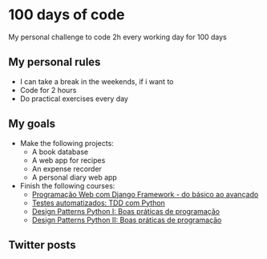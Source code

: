 # 100 days of code
My personal challenge to code 2h every working day for 100 days

## My personal rules
 - I can take a break in the weekends, if i want to
 - Code for 2 hours
 - Do practical exercises every day

## My goals
- Make the following projects:
    - A book database
    - A web app for recipes
    - An expense recorder
    - A personal diary web app
- Finish the following courses:
    - [Programação Web com Django Framework - do básico ao avançado](https://www.udemy.com/course/programacao-web-com-django-framework-do-basico-ao-avancado/)
    - [Testes automatizados: TDD com Python](https://www.alura.com.br/curso-online-tdd-com-python)
    - [Design Patterns Python I: Boas práticas de programação](https://www.alura.com.br/curso-online-design-patterns-python)
    - [Design Patterns Python II: Boas práticas de programação](https://www.alura.com.br/curso-online-design-patterns-python-2)

## Twitter posts
